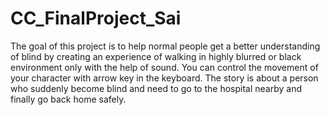 # CC_FinalProject_Sai

The goal of this project is to help normal people get a better understanding of blind 
by creating an experience of walking in highly blurred or black environment only with 
the help of sound. You can control the movement of your character with arrow key in 
the keyboard. The story is about a person who suddenly become blind and need to go to 
the hospital nearby and finally go back home safely.

